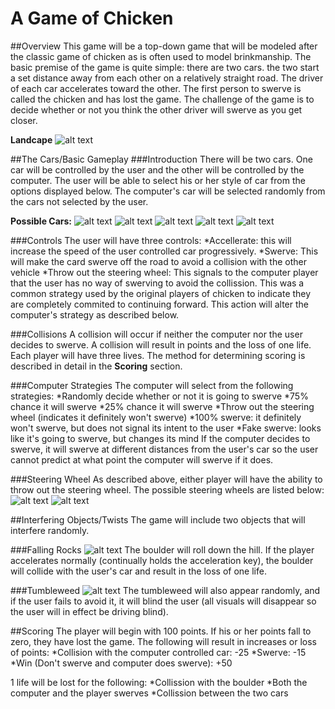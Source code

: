 # A Game of Chicken
##Overview
This game will be a top-down game that will be modeled after the classic game of chicken as is often used to model brinkmanship.
The basic premise of the game is quite simple: there are two cars. the two start a set distance away from each other on a relatively straight road. The driver of each car accelerates toward the other. The first person to swerve is called the chicken and has lost the game.
The challenge of the game is to decide whether or not you think the other driver will swerve as you get closer.

**Landcape**
![alt text](http://github.com/usc-spring2013-csci102/Images/Landscape.png "Landscape")

##The Cars/Basic Gameplay
###Introduction
There will be two cars. One car will be controlled by the user and the other will be controlled by the computer. The user will be able to select his or her style of car from the options displayed below. The computer's car will be selected randomly from the cars not selected by the user.

**Possible Cars:**
![alt text](http://github.com/usc-spring2013-csci102/game_jacobtuc/Images/Car1.png "Car 1")
![alt text](http://github.com/usc-spring2013-csci102/game_jacobtuc/Images/Car2.png "Car 2")
![alt text](http://github.com/usc-spring2013-csci102/game_jacobtuc/Images/Car3.png "Car 3")
![alt text](http://github.com/usc-spring2013-csci102/game_jacobtuc/Images/Car4.png "Car 4")
![alt text](http://github.com/usc-spring2013-csci102/game_jacobtuc/Images/Car5.png "Car 5")

###Controls
The user will have three controls:
	*Accellerate: this will increase the speed of the user controlled car progressively.
	*Swerve: This will make the card swerve off the road to avoid a collision with the other vehicle
	*Throw out the steering wheel: This signals to the computer player that the user has no way of swerving to avoid the collission. This was a common strategy used by the original players of chicken to indicate they are completely commited to continuing forward. This action will alter the computer's strategy as described below.

###Collisions
A collision will occur if neither the computer nor the user decides to swerve. A collision will result in points and the loss of one life. Each player will have three lives. The method for determining scoring is described in detail in the **Scoring** section.

###Computer Strategies
The computer will select from the following strategies:
	*Randomly decide whether or not it is going to swerve
	*75% chance it will swerve
	*25% chance it will swerve
	*Throw out the steering wheel (indicates it definitely won't swerve)
	*100% swerve: it definitely won't swerve, but does not signal its intent to the user
	*Fake swerve: looks like it's going to swerve, but changes its mind
If the computer decides to swerve, it will swerve at different distances from the user's car so the user cannot predict at what point the computer will swerve if it does.

###Steering Wheel
As described above, either player will have the ability to throw out the steering wheel. The possible steering wheels are listed below:
![alt text](http://github.com/usc-spring2013-csci102/game_jacobtuc/Images/SW1.png "Steering Wheel 1")
![alt text](http://github.com/usc-spring2013-csci102/game_jacobtuc/Images/SW2.png "Steering Wheel 2")

##Interfering Objects/Twists
The game will include two objects that will interfere randomly.

###Falling Rocks
![alt text](http://github.com/usc-spring2013-csci102/game_jacobtuc/Images/Boulder.png "Boulder")
The boulder will roll down the hill. If the player accelerates normally (continually holds the acceleration key), the boulder will collide with the user's car and result in the loss of one life.

###Tumbleweed
![alt text](http://github.com/usc-spring2013-csci102/game_jacobtuc/Images/TumbleWeed.png "Tumbleweed")
The tumbleweed will also appear randomly, and if the user fails to avoid it, it will blind the user (all visuals will disappear so the user will in effect be driving blind).

##Scoring
The player will begin with 100 points. If his or her points fall to zero, they have lost the game. The following will result in increases or loss of points:
	*Collision with the computer controlled car: -25
	*Swerve: -15
	*Win (Don't swerve and computer does swerve): +50

1 life will be lost for the following:
	*Collission with the boulder
	*Both the computer and the player swerves
	*Collission between the two cars


